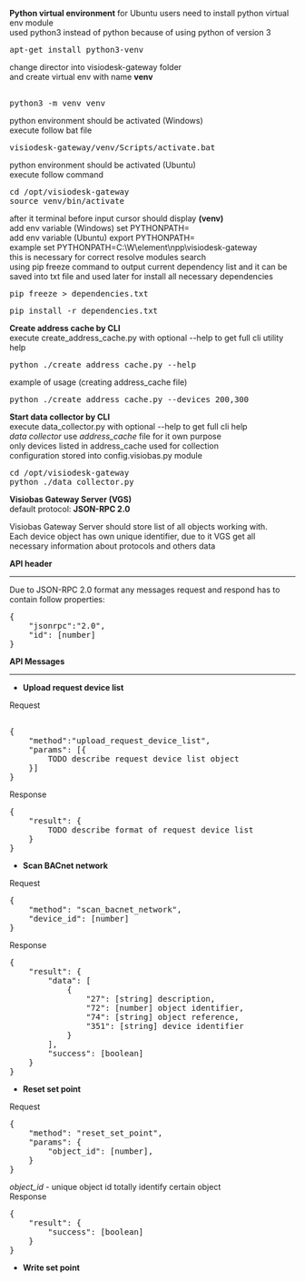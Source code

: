 __Python virtual environment__
for Ubuntu users need to install python virtual env module  
used python3 instead of python because of using python of version 3  
<pre>
apt-get install python3-venv
</pre>
change director into visiodesk-gateway folder    
and create virtual env with name __venv__
<pre>  
python3 -m venv venv
</pre>
python environment should be activated (Windows)  
execute follow bat file
<pre>
visiodesk-gateway/venv/Scripts/activate.bat
</pre>
python environment should be activated (Ubuntu)  
execute follow command
<pre>
cd /opt/visiodesk-gateway
source venv/bin/activate
</pre>
after it terminal before input cursor should display __(venv)__  
add env variable (Windows) set PYTHONPATH=<visiodesk-gateway dir>  
add env variable (Ubuntu) export PYTHONPATH=<visiodesk-gateway dir>  
example set PYTHONPATH=C:\W\element\npp\visiodesk-gateway  
this is necessary for correct resolve modules search   
using pip freeze command to output current dependency list and it can be saved into txt file and used later for install all necessary dependencies
<pre>
pip freeze > dependencies.txt
</pre>
<pre>
pip install -r dependencies.txt
</pre>


__Create address cache by CLI__  
execute create_address_cache.py with optional --help to get full cli utility help    
<pre>
python ./create_address_cache.py --help
</pre>
example of usage (creating address_cache file)  
<pre>
python ./create_address_cache.py --devices 200,300
</pre>


__Start data collector by CLI__  
execute data_collector.py with optional --help to get full cli help  
*data collector* use *address_cache* file for it own purpose  
only devices listed in address_cache used for collection  
configuration stored into config.visiobas.py module    
<pre>
cd /opt/visiodesk-gateway
python ./data_collector.py
</pre>

__Visiobas Gateway Server (VGS)__  
default protocol: __JSON-RPC 2.0__

Visiobas Gateway Server should store list of all objects working with.  
Each device object has own unique identifier, due to it VGS get all necessary information about protocols and others data  
  
__API header__  
***
Due to JSON-RPC 2.0 format any messages request and respond has to contain follow properties:
<pre>
{  
    "jsonrpc":"2.0",  
    "id": [number]  
}
</pre>
__API Messages__
***
  
+ __Upload request device list__

Request
<pre>  
{  
    "method":"upload_request_device_list",  
    "params": [{
        TODO describe request device list object
    }]  
}
</pre>
Response  
<pre>
{
    "result": {
        TODO describe format of request device list
    }
}
</pre>

+ __Scan BACnet network__

Request
<pre>
{  
    "method": "scan_bacnet_network",
    "device_id": [number]  
}
</pre>
Response
<pre>
{
    "result": {
        "data": [
            {
                "27": [string] description,
                "72": [number] object identifier,
                "74": [string] object reference,
                "351": [string] device identifier
            }
        ],
        "success": [boolean]
    }
}
</pre>

+ __Reset set point__

Request
<pre>
{  
    "method": "reset_set_point",  
    "params": {  
        "object_id": [number],  
    }  
}
</pre>
_object_id_ - unique object id totally identify certain object  
Response   
<pre>
{
    "result": {
        "success": [boolean]
    }
}
</pre>

+ __Write set point__  

